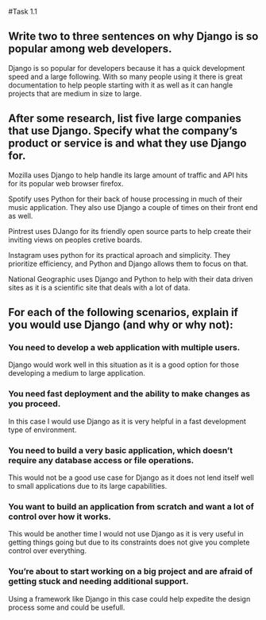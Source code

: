 #Task 1.1 

## Write two to three sentences on why Django is so popular among web developers.

Django is so popular for developers because it has a quick development speed and a large following. With so many people using it there is great documentation to help people starting with it as well as it can hangle projects that are medium in size to large. 

## After some research, list five large companies that use Django. Specify what the company’s product or service is and what they use Django for.

Mozilla uses Django to help handle its large amount of traffic and API hits for its popular web browser firefox. 

Spotify uses Python for their back of house processing in much of their music application. They also use Django a couple of times on their front end as well. 

Pintrest uses DJango for its friendly open source parts to help create their inviting views on peoples cretive boards. 

Instagram uses python for its practical aproach and simplicity. They prioritize efficiency, and Python and Django allows them to focus on that. 

National Geographic uses Django and Python to help with their data driven sites as it is a scientific site that deals with a lot of data. 

## For each of the following scenarios, explain if you would use Django (and why or why not):

### You need to develop a web application with multiple users.

Django would work well in this situation as it is a good option for those developing a medium to large application. 

### You need fast deployment and the ability to make changes as you proceed.

In this case I would use Django as it is very helpful in a fast development type of environment. 

### You need to build a very basic application, which doesn’t require any database access or file operations.

This would not be a good use case for Django as it does not lend itself well to small applications due to its large capabilities. 

### You want to build an application from scratch and want a lot of control over how it works.

This would be another time I would not use Django as it is very useful in getting things going but due to its constraints does not give you complete control over everything. 

### You’re about to start working on a big project and are afraid of getting stuck and needing additional support.

Using a framework like Django in this case could help expedite the design process some and could be usefull. 

